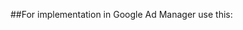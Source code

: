 ##For implementation in Google Ad Manager use this:

<script type="text/javascript">
	var url = 'https://cihusss.github.io/bbby/10-1/ad.html';
	var width = '1280';
	var height = '128';
	document.write('<iframe src="'+url+'" width="'+width+'" height="'+height+'" frameborder="0" id="bbby"></iframe>'); 
</script>
